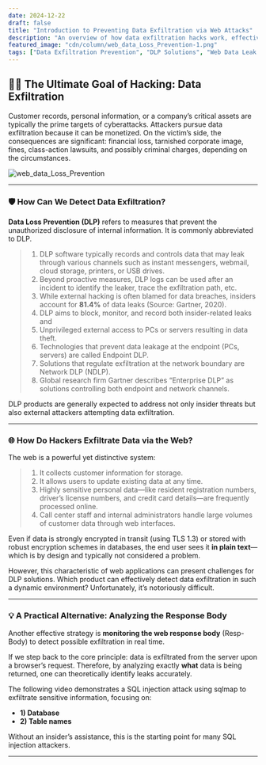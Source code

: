 ```yaml
---
date: 2024-12-22
draft: false
title: "Introduction to Preventing Data Exfiltration via Web Attacks"
description: "An overview of how data exfiltration hacks work, effective solutions for prevention, and a demonstration of detecting SQL injection attacks using PLURA."
featured_image: "cdn/column/web_data_Loss_Prevention-1.png"
tags: ["Data Exfiltration Prevention", "DLP Solutions", "Web Data Leak Detection", "SQL Injection Mitigation"]
---
```


## 🧑‍💻 **The Ultimate Goal of Hacking: Data Exfiltration**

Customer records, personal information, or a company’s critical assets are typically the prime targets of cyberattacks.
Attackers pursue data exfiltration because it can be monetized.
On the victim’s side, the consequences are significant: financial loss, tarnished corporate image, fines, class-action lawsuits, and possibly criminal charges, depending on the circumstances.

<!--more-->

![web\_data\_Loss\_Prevention](https://blog.plura.io/cdn/column/web_data_Loss_Prevention-1.png)

---

### 🛡️ **How Can We Detect Data Exfiltration?**

**Data Loss Prevention (DLP)** refers to measures that prevent the unauthorized disclosure of internal information. It is commonly abbreviated to DLP.

> 1. DLP software typically records and controls data that may leak through various channels such as instant messengers, webmail, cloud storage, printers, or USB drives.
> 2. Beyond proactive measures, DLP logs can be used after an incident to identify the leaker, trace the exfiltration path, etc.
> 3. While external hacking is often blamed for data breaches, insiders account for **81.4%** of data leaks (Source: Gartner, 2020).
> 4. DLP aims to block, monitor, and record both insider-related leaks and
> 5. Unprivileged external access to PCs or servers resulting in data theft.
> 6. Technologies that prevent data leakage at the endpoint (PCs, servers) are called Endpoint DLP.
> 7. Solutions that regulate exfiltration at the network boundary are Network DLP (NDLP).
> 8. Global research firm Gartner describes “Enterprise DLP” as solutions controlling both endpoint and network channels.

DLP products are generally expected to address not only insider threats but also external attackers attempting data exfiltration.

---

### 🌐 **How Do Hackers Exfiltrate Data via the Web?**

The web is a powerful yet distinctive system:

> 1. It collects customer information for storage.
> 2. It allows users to update existing data at any time.
> 3. Highly sensitive personal data—like resident registration numbers, driver’s license numbers, and credit card details—are frequently processed online.
> 4. Call center staff and internal administrators handle large volumes of customer data through web interfaces.

Even if data is strongly encrypted in transit (using TLS 1.3) or stored with robust encryption schemes in databases, the end user sees it **in plain text**—which is by design and typically not considered a problem.

However, this characteristic of web applications can present challenges for DLP solutions.
Which product can effectively detect data exfiltration in such a dynamic environment?
Unfortunately, it’s notoriously difficult.

---

### 💡 **A Practical Alternative: Analyzing the Response Body**

Another effective strategy is **monitoring the web response body** (Resp-Body) to detect possible exfiltration in real time.

If we step back to the core principle: data is exfiltrated from the server upon a browser’s request. Therefore, by analyzing exactly **what** data is being returned, one can theoretically identify leaks accurately.

The following video demonstrates a SQL injection attack using sqlmap to exfiltrate sensitive information, focusing on:

* **1) Database**
* **2) Table names**

Without an insider’s assistance, this is the starting point for many SQL injection attackers.

---
